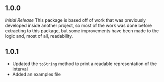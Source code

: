 ## 1.0.0

*Initial Release*
This package is based off of work that was previously developed inside another project, so most of the work was done before extracting to this package, but some improvements have been made to the logic and, most of all, readability.

## 1.0.1
  * Updated the `toString` method to print a readable representation of the interval
  * Added an examples file